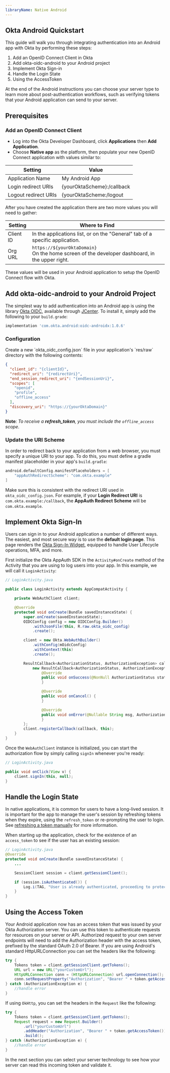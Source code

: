 ```yaml
---
libraryName: Native Android
---
```


## Okta Android Quickstart

This guide will walk you through integrating authentication into an Android app with Okta by performing these steps:

1. Add an OpenID Connect Client in Okta
2. Add okta-oidc-android to your Android project
3. Implement Okta Sign-in
4. Handle the Login State
5. Using the AccessToken

At the end of the Android instructions you can choose your server type to learn more about post-authentication workflows, such as verifying tokens that your Android application can send to your server.

## Prerequisites

### Add an OpenID Connect Client
* Log into the Okta Developer Dashboard, click **Applications** then **Add Application**.
* Choose **Native app** as the platform, then populate your new OpenID Connect application with values similar to:

| Setting              | Value                                               |
| -------------------  | --------------------------------------------------- |
| Application Name     | My Android App                                      |
| Login redirect URIs  | {yourOktaScheme}:/callback                          |
| Logout redirect URIs | {yourOktaScheme:/logout                             |

After you have created the application there are two more values you will need to gather:

| Setting       | Where to Find                                                                                                                       |
| ------------- | ------------------------------------------------------------------------------                                                      |
| Client ID     | In the applications list, or on the "General" tab of a specific application.                                                        |
| Org URL       | <span class="is-signed-in">`https://${yourOktaDomain}` <br></span>On the home screen of the developer dashboard, in the upper right. |


These values will be used in your Android application to setup the OpenID Connect flow with Okta.

## Add okta-oidc-android to your Android Project

The simplest way to add authentication into an Android app is using the library [Okta OIDC](https://bintray.com/okta/com.okta.android/okta-oidc-android), available through [JCenter](https://bintray.com/bintray/jcenter). To install it, simply add the following to your `build.grade`:

```groovy
implementation 'com.okta.android:oidc-androidx:1.0.6'
```

### Configuration
<DomainAdminWarning />
Create a new `okta_oidc_config.json` file in your application's `res/raw` directory with the following contents:

```json
{
  "client_id": "{clientId}",
  "redirect_uri": "{redirectUri}",
  "end_session_redirect_uri": "{endSessionUri}",
  "scopes": [
    "openid",
    "profile",
    "offline_access"
  ],
  "discovery_uri": "https://{yourOktaDomain}"
}
```

**Note**: *To receive a **refresh_token**, you must include the `offline_access` scope.*

### Update the URI Scheme

In order to redirect back to your application from a web browser, you must specify a unique URI to your app. To do this, you must define a gradle manifest placeholder in your app's `build.gradle`:

```groovy
android.defaultConfig.manifestPlaceholders = [
    "appAuthRedirectScheme": "com.okta.example"
]
```

Make sure this is consistent with the redirect URI used in `okta_oidc_config.json`. For example, if your **Login Redirect URI** is `com.okta.example:/callback`, the **AppAuth Redirect Scheme** will be `com.okta.example`.

## Implement Okta Sign-In

Users can sign in to your Android application a number of different ways.
The easiest, and most secure way is to use the **default login page**. This page renders the [Okta Sign-In Widget](/code/javascript/okta_sign-in_widget/), equipped to handle User Lifecycle operations, MFA, and more.

First initialize the Okta AppAuth SDK in the `Activity#onCreate` method of the Activity that you are using to log users into your app. In this example, we will call it `LoginActivity`:

```java
// LoginActivity.java

public class LoginActivity extends AppCompatActivity {

    private WebAuthClient client;

    @Override
    protected void onCreate(Bundle savedInstanceState) {
        super.onCreate(savedInstanceState);
        OIDCConfig config = new OIDCConfig.Builder()
            .withJsonFile(this, R.raw.okta_oidc_config)
            .create();

        client = new Okta.WebAuthBuilder()
            .withConfig(mOidcConfig)
            .withContext(this)
            .create();

        ResultCallback<AuthorizationStatus, AuthorizationException> callback =
            new ResultCallback<AuthorizationStatus, AuthorizationException>() {
                @Override
                public void onSuccess(@NonNull AuthorizationStatus status) {
                }

                @Override
                public void onCancel() {
                }

                @Override
                public void onError(@Nullable String msg, AuthorizationException error) {
                }
        };
        client.registerCallback(callback, this);
    }
}
```

Once the `WebAuthClient` instance is initialized, you can start the authorization flow by simply calling `signIn` whenever you're ready:

```java
// LoginActivity.java

public void onClick(View v) {
    client.signIn(this, null);
}
```

## Handle the Login State

In native applications, it is common for users to have a long-lived session. It is important for the app to manage the user's session by refreshing tokens when they expire, using the `refresh_token` or re-prompting the user to login. See [refreshing a token manually](https://github.com/okta/okta-oidc-android/#Refresh-a-Token) for more information.

When starting up the application, check for the existence of an `access_token` to see if the user has an existing session:

```java
// LoginActivity.java
@Override
protected void onCreate(Bundle savedInstanceState) {
    ...

    SessionClient session = client.getSessionClient();

    if (session.isAuthenticated()) {
        Log.i(TAG, "User is already authenticated, proceeding to protected activity");
    }
}
```

## Using the Access Token

Your Android application now has an access token that was issued by your Okta Authorization server. You can use this token to authenticate requests for resources on your server or API. Authorized request to your own server endpoints will need to add the Authorization header with the access token, prefixed by the standard OAuth 2.0 of Bearer. If you are using Android's standard HttpURLConnection you can set the headers like the following:

```java
try {
    Tokens token = client.getSessionClient.getTokens();
    URL url = new URL("yourCustomUrl");
    HttpURLConnection conn = (HttpURLConnection) url.openConnection();
    conn.setRequestProperty("Authorization", "Bearer " + token.getAccessToken());
} catch (AuthorizationException e) {
    //handle error
}
```

If using `OkHttp`, you can set the headers in the `Request` like the following:

```java
try {
    Tokens token = client.getSessionClient.getTokens();
    Request request = new Request.Builder()
        .url("yourCustomUrl")
        .addHeader("Authorization", "Bearer " + token.getAccessToken())
        .build();
} catch (AuthorizationException e) {
    //handle error
}
```

In the next section you can select your server technology to see how your server can read this incoming token and validate it.
